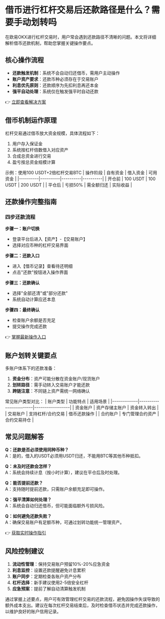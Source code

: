 # 借币进行杠杆交易后还款路径是什么？需要手动划转吗

在欧易OKX进行杠杆交易时，用户常会遇到还款路径不清晰的问题。本文将详细解析借币还款机制，帮助您掌握关键操作要点。

## 核心操作流程
- **还款触发机制**：系统不会自动归还借币，需用户主动操作
- **账户资产要求**：还款币种必须存在于交易账户
- **利息优先原则**：还款顺序为先扣利息再还本金
- **强平自动处理**：系统仅在触发强平时自动还款

👉 [立即查看解决方案](https://bit.ly/okx_welcome)

## 借币机制运作原理
杠杆交易通过借币放大资金规模，具体流程如下：
1. 用户存入保证金
2. 系统按杠杆倍数借入对应资产
3. 合成总资金进行交易
4. 盈亏按总资金规模计算

示例：使用100 USDT+2倍杠杆交易BTC
| 操作阶段 | 自有资金 | 借入资金 | 可用资金 |
|----------|----------|----------|----------|
| 开仓前   | 100 USDT | 100 USDT | 200 USDT |
| 平仓后   | 亏损50%  | 需全额归还 | 实际收益 |

## 还款操作完整指南

### 四步还款流程
**步骤一：账户切换**
- 登录平台后进入【资产】-【交易账户】
- 选择对应币种的杠杆交易界面

**步骤二：还款入口**
- 进入【借币记录】查看待还明细
- 点击"还款"按钮进入操作界面

**步骤三：还款确认**
- 选择"全部还清"或"部分还款"
- 系统自动计算应还本息

**步骤四：最终确认**
- 检查账户余额是否充足
- 提交操作完成还款

👉 [掌握最新操作入口](https://bit.ly/okx_welcome)

## 账户划转关键要点
多账户体系下的还款准备：
1. **资金分布**：资产可能分散在资金账户/现货账户
2. **划转路径**：需手动转入交易账户才能还款
3. **跨链注意**：不同链上资产需统一网络确认

常见账户类型对比：
| 账户类型    | 功能特点               | 适用场景         |
|-------------|------------------------|------------------|
| 资金账户    | 资产存储主账户         | 资金转入转出     |
| 交易账户    | 支持杠杆/合约交易      | 借币还款操作     |
| 合约账户    | 专门管理合约资产       | 合约交易持仓     |

## 常见问题解答

**Q：还款是否必须使用同种币种？**  
A：是的，借入的USDT必须用USDT归还，不能用BTC等其他币种抵扣。

**Q：未及时还款会怎样？**  
A：系统会持续计息（按小时计算），建议在平仓后及时处理。

**Q：能否提前还款？**  
A：支持随时提前还款，只需账户余额充足即可操作。

**Q：强平清算如何处理？**  
A：系统会自动归还借币，但可能面临额外亏损风险。

**Q：如何避免还款失败？**  
A：确保交易账户有足额币种，可通过划转功能统一管理资产。

👉 [获取实时操作指引](https://bit.ly/okx_welcome)

## 风险控制建议
1. **流动性管理**：保持交易账户预留10%-20%应急资金
2. **利息监控**：设置还款提醒避免计息累积
3. **账户同步**：定期检查各账户资产分布
4. **杠杆选择**：新手建议使用2-5倍安全杠杆
5. **应急预案**：提前了解自动清算触发机制

通过掌握上述要点，用户可有效管理杠杆交易的还款流程，避免因操作失误导致的额外成本支出。建议在每次杠杆交易结束后，及时检查借币状态并完成还款操作，以维护良好的账户信用记录。